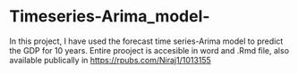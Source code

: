 # Timeseries-Arima_model-
In this project, I have used the forecast time series-Arima model to predict the GDP for 10 years.
Entire prooject is accesible in word and .Rmd file, also available publically in https://rpubs.com/Niraj1/1013155
